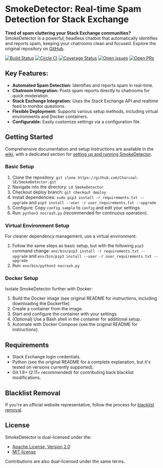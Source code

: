 # SmokeDetector: Real-time Spam Detection for Stack Exchange

**Tired of spam cluttering your Stack Exchange communities?** SmokeDetector is a powerful, headless chatbot that automatically identifies and reports spam, keeping your chatrooms clean and focused. Explore the original repository on [GitHub](https://github.com/Charcoal-SE/SmokeDetector).

[![Build Status](https://github.com/Charcoal-SE/SmokeDetector/actions/workflows/build.yml/badge.svg?query=branch%3Amaster)](https://github.com/Charcoal-SE/SmokeDetector/actions/workflows/build.yml?query=branch%3Amaster)
[![Circle CI](https://circleci.com/gh/Charcoal-SE/SmokeDetector.svg?style=shield)](https://circleci.com/gh/Charcoal-SE/SmokeDetector)
[![Coverage Status](https://coveralls.io/repos/github/Charcoal-SE/SmokeDetector/badge.svg?branch=master)](https://coveralls.io/github/Charcoal-SE/SmokeDetector?branch=master)
[![Open issues](https://img.shields.io/github/issues/Charcoal-SE/SmokeDetector.svg)](https://github.com/Charcoal-SE/SmokeDetector/issues)
[![Open PRs](https://img.shields.io/github/issues-pr/Charcoal-SE/SmokeDetector.svg)](https://github.com/Charcoal-SE/SmokeDetector/pulls)

## Key Features:

*   **Automated Spam Detection:** Identifies and reports spam in real-time.
*   **Chatroom Integration:** Posts spam reports directly to chatrooms for quick moderation.
*   **Stack Exchange Integration:** Uses the Stack Exchange API and realtime feed to monitor questions.
*   **Flexible Deployment:** Supports various setup methods, including virtual environments and Docker containers.
*   **Configurable:** Easily customize settings via a configuration file.

## Getting Started

Comprehensive documentation and setup instructions are available in the [wiki](https://charcoal-se.org/smokey), with a dedicated section for [setting up and running SmokeDetector](https://charcoal-se.org/smokey/Set-Up-and-Run-SmokeDetector).

### Basic Setup

1.  Clone the repository: `git clone https://github.com/Charcoal-SE/SmokeDetector.git`
2.  Navigate into the directory: `cd SmokeDetector`
3.  Checkout deploy branch: `git checkout deploy`
4.  Install dependencies: `sudo pip3 install -r requirements.txt --upgrade` and `pip3 install --user -r user_requirements.txt --upgrade`
5.  Configure: Copy `config.sample` to `config` and edit your settings.
6.  Run: `python3 nocrash.py` (recommended for continuous operation).

### Virtual Environment Setup

For cleaner dependency management, use a virtual environment:

1.  Follow the same steps as basic setup, but with the following `pip3` command change:
    `env/bin/pip3 install -r requirements.txt --upgrade` and `env/bin/pip3 install --user -r user_requirements.txt --upgrade`
2.  Run:  `env/bin/python3 nocrash.py`

### Docker Setup

Isolate SmokeDetector further with Docker:

1.  Build the Docker image (see original README for instructions, including downloading the Dockerfile).
2.  Create a container from the image.
3.  Start and configure the container with your settings.
4.  (Optional) Use a Bash shell in the container for additional setup.
5.  Automate with Docker Compose (see the original README for instructions).

## Requirements

*   Stack Exchange login credentials.
*   Python (see the original README for a complete explanation, but it's tested on versions currently supported).
*   Git 1.8+ (2.11+ recommended) for contributing back blacklist modifications.

## Blacklist Removal

If you're an official website representative, follow the process for [blacklist removal](https://charcoal-se.org/smokey/Process-for-blacklist-removal).

## License

SmokeDetector is dual-licensed under the:

*   [Apache License, Version 2.0](https://www.apache.org/licenses/LICENSE-2.0)
*   [MIT license](https://opensource.org/licenses/MIT)

Contributions are also dual-licensed under the same terms.